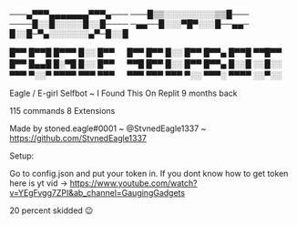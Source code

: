 ───▄▀▀▀▄▄▄▄▄▄▄▀▀▀▄───
───█▒▒░░░░░░░░░▒▒█───
────█░░█░░░░░█░░█────
─▄▄──█░░░▀█▀░░░█──▄▄─
█░░█─▀▄░░░░░░░▄▀─█░░█

█▀▀ █▀▀█ █▀▀▀ █░░ █▀▀ 　 █▀▀ █▀▀ █░░ █▀▀ █▀▀▄ █▀▀█ ▀▀█▀▀ 
█▀▀ █▄▄█ █░▀█ █░░ █▀▀ 　 ▀▀█ █▀▀ █░░ █▀▀ █▀▀▄ █░░█ ░░█░░ 
▀▀▀ ▀░░▀ ▀▀▀▀ ▀▀▀ ▀▀▀ 　 ▀▀▀ ▀▀▀ ▀▀▀ ▀░░ ▀▀▀░ ▀▀▀▀ ░░▀░░

Eagle / E-girl Selfbot ~ I Found This On Replit 9 months back

115 commands
8 Extensions

Made by stoned.eagle#0001 ~ @StvnedEagle1337 ~ https://github.com/StvnedEagle1337

Setup:

Go to config.json and put your token in.
If you dont know how to get token here is yt vid -> https://www.youtube.com/watch?v=YEgFvgg7ZPI&ab_channel=GaugingGadgets


20 percent skidded :wink:
